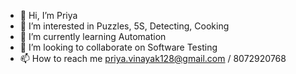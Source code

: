 - 👋 Hi, I’m Priya
- 👀 I’m interested in Puzzles, 5S, Detecting, Cooking
- 🌱 I’m currently learning Automation
- 💞️ I’m looking to collaborate on Software Testing
- 📫 How to reach me priya.vinayak128@gmail.com / 8072920768

<!---
priya-sysnetiz/priya-sysnetiz is a ✨ special ✨ repository because its `README.md` (this file) appears on your GitHub profile.
You can click the Preview link to take a look at your changes.
--->
